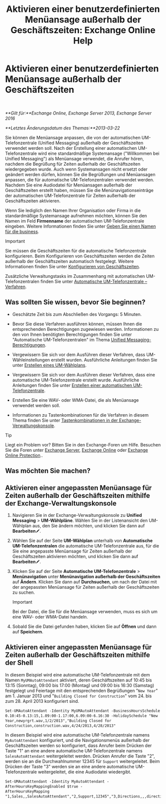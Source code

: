 ﻿---
title: 'Aktivieren einer benutzerdefinierten Menüansage außerhalb der Geschäftszeiten: Exchange Online Help'
TOCTitle: Aktivieren einer benutzerdefinierten Menüansage außerhalb der Geschäftszeiten
ms:assetid: 094c50b2-072b-4929-aaf8-f7db5b19e9b6
ms:mtpsurl: https://technet.microsoft.com/de-de/library/Bb266919(v=EXCHG.150)
ms:contentKeyID: 50554771
ms.date: 05/23/2018
mtps_version: v=EXCHG.150
ms.translationtype: MT
---

# Aktivieren einer benutzerdefinierten Menüansage außerhalb der Geschäftszeiten

 

_**Gilt für:**Exchange Online, Exchange Server 2013, Exchange Server 2016_

_**Letztes Änderungsdatum des Themas:**2013-03-22_

Sie können die Menüansage anpassen, die von der automatischen UM-Telefonzentrale (Unified Messaging) außerhalb der Geschäftszeiten verwendet werden soll. Nach der Erstellung einer automatischen UM-Telefonzentrale wird eine standardmäßige Systemansage ("Willkommen bei Unified Messaging") als Menüansage verwendet, die Anrufer hören, nachdem die Begrüßung für Zeiten außerhalb der Geschäftszeiten wiedergegeben wurde. Auch wenn Systemansagen nicht ersetzt oder geändert werden dürfen, können Sie die Begrüßungen und Menüansagen anpassen, die für automatische UM-Telefonzentralen verwendet werden. Nachdem Sie eine Audiodatei für Menüansagen außerhalb der Geschäftszeiten erstellt haben, müssen Sie die Menünavigationseinträge der automatischen UM-Telefonzentrale für Zeiten außerhalb der Geschäftszeiten aktivieren.

Wenn Sie lediglich den Namen Ihrer Organisation oder Firma in die standardmäßige Systemansage aufnehmen möchten, können Sie den Namen im Feld **Firmenname** der automatischen UM-Telefonzentrale eingeben. Weitere Informationen finden Sie unter [Geben Sie einen Namen für die business](enter-a-business-name-exchange-2013-help.md).


> [!IMPORTANT]
> Sie müssen die Geschäftszeiten für die automatische Telefonzentrale konfigurieren. Beim Konfigurieren von Geschäftszeiten werden die Zeiten außerhalb der Geschäftszeiten automatisch festgelegt. Weitere Informationen finden Sie unter <A href="configure-business-hours-exchange-2013-help.md">Konfigurieren von Geschäftszeiten</A>.



Zusätzliche Verwaltungstasks im Zusammenhang mit automatischen UM-Telefonzentralen finden Sie unter [Automatische UM-Telefonzentrale – Verfahren](um-auto-attendant-procedures-exchange-2013-help.md).

## Was sollten Sie wissen, bevor Sie beginnen?

  - Geschätzte Zeit bis zum Abschließen des Vorgangs: 5 Minuten.

  - Bevor Sie diese Verfahren ausführen können, müssen Ihnen die entsprechenden Berechtigungen zugewiesen werden. Informationen zu den von Ihnen benötigten Berechtigungen finden Sie unter "Automatische UM-Telefonzentralen" im Thema [Unified Messaging-Berechtigungen](unified-messaging-permissions-exchange-2013-help.md).

  - Vergewissern Sie sich vor dem Ausführen dieser Verfahren, dass UM-Wähleinstellungen erstellt wurden. Ausführliche Anleitungen finden Sie unter [Erstellen eines UM-Wählplans](create-a-um-dial-plan-exchange-2013-help.md).

  - Vergewissern Sie sich vor dem Ausführen dieser Verfahren, dass eine automatische UM-Telefonzentrale erstellt wurde. Ausführliche Anleitungen finden Sie unter [Erstellen einer automatischen UM-Telefonzentrale](create-a-um-auto-attendant-exchange-2013-help.md).

  - Erstellen Sie eine WAV- oder WMA-Datei, die als Menüansage verwendet werden soll.

  - Informationen zu Tastenkombinationen für die Verfahren in diesem Thema finden Sie unter [Tastenkombinationen in der Exchange-Verwaltungskonsole](keyboard-shortcuts-in-the-exchange-admin-center-exchange-online-protection-help.md).


> [!TIP]
> Liegt ein Problem vor? Bitten Sie in den Exchange-Foren um Hilfe. Besuchen Sie die Foren unter <A href="https://go.microsoft.com/fwlink/p/?linkid=60612">Exchange Server</A>, <A href="https://go.microsoft.com/fwlink/p/?linkid=267542">Exchange Online</A> oder <A href="https://go.microsoft.com/fwlink/p/?linkid=285351">Exchange Online Protection</A>..



## Was möchten Sie machen?

## Aktivieren einer angepassten Menüansage für Zeiten außerhalb der Geschäftszeiten mithilfe der Exchange-Verwaltungskonsole

1.  Navigieren Sie in der Exchange-Verwaltungskonsole zu **Unified Messaging** \> **UM-Wählpläne**. Wählen Sie in der Listenansicht den UM-Wählplan aus, den Sie ändern möchten, und klicken Sie dann auf **Bearbeiten**![Bearbeitungssymbol](images/Bb124582.6f53ccb2-1f13-4c02-bea0-30690e6ea71d(EXCHG.150).gif "Bearbeitungssymbol").

2.  Wählen Sie auf der Seite **UM-Wählplan** unterhalb von **Automatische UM-Telefonzentralen** die automatische UM-Telefonzentrale aus, für die Sie eine angepasste Menüansage für Zeiten außerhalb der Geschäftszeiten aktivieren möchten, und klicken Sie dann auf **Bearbeiten**![Bearbeitungssymbol](images/Bb124582.6f53ccb2-1f13-4c02-bea0-30690e6ea71d(EXCHG.150).gif "Bearbeitungssymbol").

3.  Klicken Sie auf der Seite **Automatische UM-Telefonzentrale** \> **Menünavigation** unter **Menünavigation außerhalb der Geschäftszeiten** auf **Ändern**. Klicken Sie dann auf **Durchsuchen**, um nach der Datei mit der angepassten Menüansage für Zeiten außerhalb der Geschäftszeiten zu suchen.
    

    > [!IMPORTANT]
    > Bei der Datei, die Sie für die Menüansage verwenden, muss es sich um eine WAV- oder WMA-Datei handeln.



4.  Sobald Sie die Datei gefunden haben, klicken Sie auf **Öffnen** und dann auf **Speichern**.

## Aktivieren einer angepassten Menüansage für Zeiten außerhalb der Geschäftszeiten mithilfe der Shell

In diesem Beispiel wird eine automatische UM-Telefonzentrale mit dem Namen `MyUMAutoAttendant` aktiviert, deren Geschäftszeiten auf 10:45 bis 13:15 (Sonntag), 09:00 bis 17:00 (Montag) und 09:00 bis 16:30 (Samstag) festgelegt und Feiertage mit den entsprechenden Begrüßungen "`New Year`" am 1. Januar 2013 und "`Building Closed for Construction`" vom 24. bis zum 28. April 2013 konfiguriert sind.

    Set-UMAutoAttendant -Identity MyUMAutoAttendant -BusinessHoursSchedule 0.10:45-0.13:15,1.09:00-1.17:00,6.09:00-6.16:30 -HolidaySchedule "New Year,newyrgrt.wav,1/2/2013","Building Closed for Construction,construction.wav,4/24/2013,4/28/2013"

In diesem Beispiel wird eine automatische UM-Telefonzentrale namens `MyAutoAttendant` konfiguriert, und die Navigationsmenüs außerhalb der Geschäftszeiten werden so konfiguriert, dass Anrufer beim Drücken der Taste "1" an eine andere automatische UM-Telefonzentrale namens `SalesAutoAttendant` weitergeleitet werden. Drücken Anrufer die Taste "2", werden sie an die Durchwahlnummer 12345 für `Support` weitergeleitet. Beim Drücken der Taste "3" werden sie an eine andere automatische UM-Telefonzentrale weitergeleitet, die eine Audiodatei wiedergibt.

    Set-UMAutoAttendant -Identity MyAutoAttendant - 
    AfterHoursKeyMappingEnabled $true -
    AfterHoursKeyMapping "1,Sales,,SalesAutoAttendant","2,Support,12345","3,Directions,,,directions.wav"

